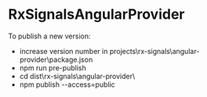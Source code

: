 # RxSignalsAngularProvider

To publish a new version:

- increase version number in projects\rx-signals\angular-provider\package.json
- npm run pre-publish
- cd dist\rx-signals\angular-provider\
- npm publish --access=public